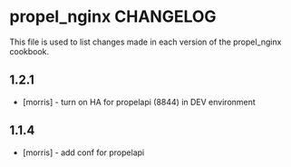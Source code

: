 propel_nginx CHANGELOG
====================

This file is used to list changes made in each version of the propel_nginx cookbook.

1.2.1
------
- [morris] - turn on HA for propelapi (8844) in DEV environment

1.1.4
-----
- [morris] - add conf for propelapi

